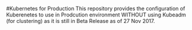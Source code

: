 #Kubernetes for Production
This repository provides the configuration of Kuberenetes to use in Prodcution environment WITHOUT using Kubeadm (for clustering) as it is still in Beta Release as of 27 Nov 2017.

